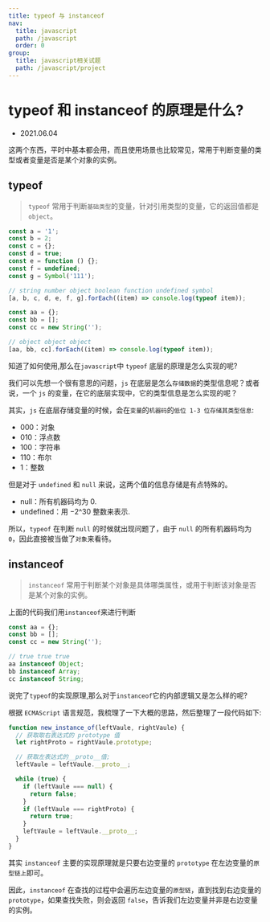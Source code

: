 ```yaml
---
title: typeof 与 instanceof
nav:
  title: javascript
  path: /javascript
  order: 0
group:
  title: javascript相关试题
  path: /javascript/project
---
```


# typeof 和 instanceof 的原理是什么?

- 2021.06.04

这两个东西，平时中基本都会用，而且使用场景也比较常见，常用于判断变量的类型或者变量是否是某个对象的实例。

## typeof

> `typeof` 常用于判断`基础类型`的变量，针对引用类型的变量，它的返回值都是`object`。

```js
const a = '1';
const b = 2;
const c = {};
const d = true;
const e = function () {};
const f = undefined;
const g = Symbol('111');

// string number object boolean function undefined symbol
[a, b, c, d, e, f, g].forEach((item) => console.log(typeof item));

const aa = {};
const bb = [];
const cc = new String('');

// object object object
[aa, bb, cc].forEach((item) => console.log(typeof item));
```

知道了如何使用,那么在`javascript`中 `typeof` 底层的原理是怎么实现的呢?

我们可以先想一个很有意思的问题，`js` 在底层是怎么`存储数据`的类型信息呢？或者说，一个 `js` 的变量，在它的底层实现中，它的类型信息是怎么实现的呢？

其实，`js` 在底层存储变量的时候，会在`变量`的`机器码`的`低位 1-3 位存储其类型信息`:

- 000：对象
- 010：浮点数
- 100：字符串
- 110：布尔
- 1：整数

但是对于 `undefined` 和 `null` 来说，这两个值的信息存储是有点特殊的。

- null：所有机器码均为 0.
- undefined：用 −2^30 整数来表示.

所以，`typeof` 在判断 `null` 的时候就出现问题了，由于 `null` 的所有机器码均为 `0`，因此直接被当做了`对象`来看待。

## instanceof

> `instanceof` 常用于判断某个对象是具体哪类属性，或用于判断该对象是否是某个对象的实例。

上面的代码我们用`instanceof`来进行判断

```js
const aa = {};
const bb = [];
const cc = new String('');

// true true true
aa instanceof Object;
bb instanceof Array;
cc instanceof String;
```

说完了`typeof`的实现原理,那么对于`instanceof`它的内部逻辑又是怎么样的呢?

根据 `ECMAScript` 语言规范，我梳理了一下大概的思路，然后整理了一段代码如下:

```js
function new_instance_of(leftVaule, rightVaule) {
  // 获取取右表达式的 prototype 值
  let rightProto = rightVaule.prototype;

  // 获取左表达式的__proto__值;
  leftVaule = leftVaule.__proto__;

  while (true) {
    if (leftVaule === null) {
      return false;
    }
    if (leftVaule === rightProto) {
      return true;
    }
    leftVaule = leftVaule.__proto__;
  }
}
```

其实 `instanceof` 主要的实现原理就是只要右边变量的 `prototype` 在左边变量的`原型链上`即可。

因此，`instanceof` 在查找的过程中会遍历左边变量的`原型链`，直到找到右边变量的 `prototype`，如果查找失败，则会返回 `false`，告诉我们左边变量并非是右边变量的实例。
